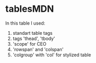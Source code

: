 # tablesMDN

In this table I used:
  1) standart table tags
  2) tags 'thead', 'tbody'
  3) 'scope' for  CEO
  4) 'rowspan' and 'colspan'
  5) 'colgroup' with 'col' for stylized table 
